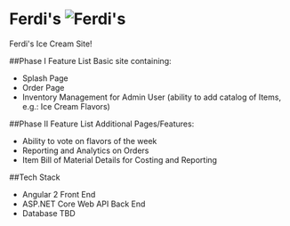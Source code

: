 # Ferdi's ![Ferdi's](https://raw.githubusercontent.com/Overhed/ferdis/master/FerdisLogo.jpg "Ferdi's!")
Ferdi's Ice Cream Site! 

##Phase I Feature List
Basic site containing:
- Splash Page
- Order Page
- Inventory Management for Admin User (ability to add catalog of Items, e.g.: Ice Cream Flavors)

##Phase II Feature List
Additional Pages/Features:
- Ability to vote on flavors of the week
- Reporting and Analytics on Orders
- Item Bill of Material Details for Costing and Reporting

##Tech Stack
- Angular 2 Front End
- ASP.NET Core Web API Back End
- Database TBD